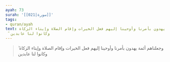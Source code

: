```yaml
---
ayah: 73
surah: '[[021|سورة]]'
tags:
- quran/ayah
text: وجعلناهم أئمة يهدون بأمرنا وأوحينا إليهم فعل الخيرات وإقام الصلاة وإيتاء الزكاة
  ۖ وكانوا لنا عابدين
---
```

> وجعلناهم أئمة يهدون بأمرنا وأوحينا إليهم فعل الخيرات وإقام الصلاة وإيتاء الزكاة ۖ وكانوا لنا عابدين
